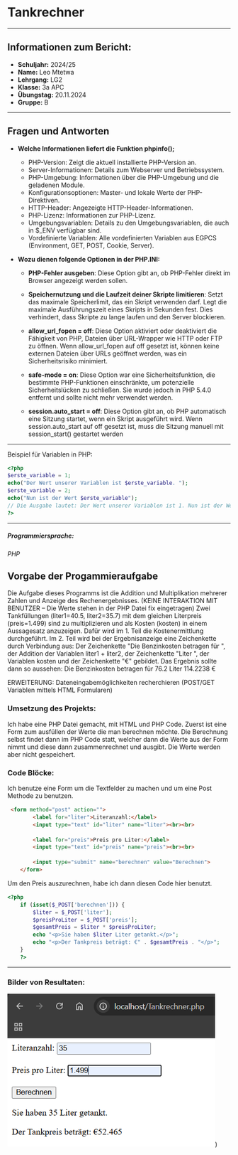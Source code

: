 # Tankrechner
 ***
## Informationen zum Bericht:
- **Schuljahr:** 2024/25
- **Name:** Leo Mtetwa
- **Lehrgang:** LG2
- **Klasse:** 3a APC
- **Übungstag:** 20.11.2024
- **Gruppe:** B

***

## Fragen und Antworten
*	**Welche Informationen liefert die Funktion phpinfo();**

    * PHP-Version: Zeigt die aktuell installierte PHP-Version an.
    * Server-Informationen: Details zum Webserver und  Betriebssystem.
    * PHP-Umgebung: Informationen über die PHP-Umgebung und die geladenen Module.
    * Konfigurationsoptionen: Master- und lokale Werte der PHP-Direktiven.
    * HTTP-Header: Angezeigte HTTP-Header-Informationen.
    * PHP-Lizenz: Informationen zur PHP-Lizenz.
    * Umgebungsvariablen: Details zu den Umgebungsvariablen, die auch in $_ENV verfügbar sind.
    * Vordefinierte Variablen: Alle vordefinierten Variablen aus EGPCS (Environment, GET, POST, Cookie, Server).
  
* **Wozu dienen folgende Optionen in der PHP.INI:**
  * **PHP-Fehler ausgeben**: Diese Option gibt an, ob PHP-Fehler direkt im Browser angezeigt werden sollen. 

  * **Speichernutzung und die Laufzeit deiner Skripte limitieren**: Setzt das maximale Speicherlimit, das ein Skript verwenden darf. Legt die maximale Ausführungszeit eines Skripts in Sekunden fest. Dies verhindert, dass Skripte zu lange laufen und den Server blockieren.

  * **allow_url_fopen = off**: Diese Option aktiviert oder deaktiviert die Fähigkeit von PHP, Dateien über URL-Wrapper wie HTTP oder FTP zu öffnen. Wenn allow_url_fopen auf off gesetzt ist, können keine externen Dateien über URLs geöffnet werden, was ein Sicherheitsrisiko minimiert. 

  * **safe-mode = on**:  Diese Option war eine Sicherheitsfunktion, die bestimmte PHP-Funktionen einschränkte, um potenzielle Sicherheitslücken zu schließen. Sie wurde jedoch in PHP 5.4.0 entfernt und sollte nicht mehr verwendet werden.

  * **session.auto_start = off**: Diese Option gibt an, ob PHP automatisch eine Sitzung startet, wenn ein Skript ausgeführt wird. Wenn session.auto_start auf off gesetzt ist, muss die Sitzung manuell mit session_start() gestartet werden

***

Beispiel für Variablen in PHP:
```PHP
<?php
$erste_variable = 1;
echo("Der Wert unserer Variablen ist $erste_variable. ");
$erste_variable = 2;
echo("Nun ist der Wert $erste_variable");
// Die Ausgabe lautet: Der Wert unserer Variablen ist 1. Nun ist der Wert 2
?>
```

***

##### Programmiersprache:
*PHP*

## Vorgabe der Progammieraufgabe
Die Aufgabe dieses Programms ist die Addition und Multiplikation mehrerer Zahlen und Anzeige des Rechenergebnisses. (KEINE INTERAKTION MIT BENUTZER – Die Werte stehen in der PHP Datei fix eingetragen)
Zwei Tankfüllungen (liter1=40.5, liter2=35.7) mit dem gleichen Literpreis (preis=1.499) sind zu multiplizieren und als Kosten (kosten) in einem Aussagesatz anzuzeigen.
Dafür wird im 1. Teil die Kostenermittlung durchgeführt.
Im 2. Teil wird bei der Ergebnisanzeige eine Zeichenkette durch Verbindung aus: Der Zeichenkette "Die Benzinkosten betragen für ", der Addition der Variablen liter1 + liter2, der Zeichenkette "Liter ", der Variablen kosten und der Zeichenkette "€" gebildet.
Das Ergebnis sollte dann so aussehen:
Die Benzinkosten betragen für 76.2 Liter 114.2238 €

ERWEITERUNG: Dateneingabemöglichkeiten recherchieren (POST/GET Variablen mittels HTML Formularen)


### Umsetzung des Projekts:
Ich habe eine PHP Datei gemacht, mit HTML und PHP Code.
Zuerst ist eine Form zum ausfüllen der Werte die man berechnen möchte. 
Die Berechnung selbst findet dann im PHP Code statt, welcher dann die Werte aus der Form nimmt und diese dann zusammenrechnet und ausgibt. Die Werte werden aber nicht gespeichert. 



### Code Blöcke:
Ich benutze eine Form um die Textfelder zu machen und um eine Post Methode zu benutzen.
```HTML
 <form method="post" action="">
        <label for="liter">Literanzahl:</label>
        <input type="text" id="liter" name="liter"><br><br>
        
        <label for="preis">Preis pro Liter:</label>
        <input type="text" id="preis" name="preis"><br><br>
        
        <input type="submit" name="berechnen" value="Berechnen">
    </form>
```

Um den Preis auszurechnen, habe ich dann diesen Code hier benutzt.
```PHP
<?php
    if (isset($_POST['berechnen'])) {
        $liter = $_POST['liter'];
        $preisProLiter = $_POST['preis'];
        $gesamtPreis = $liter * $preisProLiter;
        echo "<p>Sie haben $liter Liter getankt.</p>";
        echo "<p>Der Tankpreis beträgt: €" . $gesamtPreis . "</p>";  
    }
    ?>
```
***

### Bilder von Resultaten:
![alt text](image-1.png))
